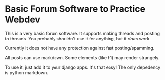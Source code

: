 # Basic Forum Software to Practice Webdev
This is a very basic forum software. It supports making threads and posting to threads. You probably shouldn't use it for anything, but it *does* work.

Currently it does not have any protection against fast posting/spamming.

All posts can use markdown. Some elements (like h1) may render strangely.

To use it, just add it to your django apps. It's that easy! The only depedency is python markdown.

